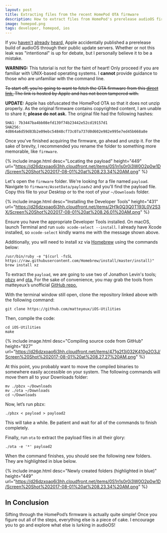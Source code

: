 ```yaml
---
layout: post
title: Extracting files from the recent HomePod OTA firmware
description: How to extract files from HomePod's prerelease audioOS firmware.
image: homepod.png
tags: developer, homepod, ios
---
```


If you [haven't](https://twitter.com/iOSReleases/status/890727145487691777) [already](https://9to5mac.com/2017/07/28/homepod-firmware-details/) [heard,](https://www.macrumors.com/2017/07/29/homepod-firmware-details-apple-smart-speaker/) Apple accidentally published a prerelease build of audioOS through their public update servers. Whether or not this leak was "intentional" is up for debate, but I personally believe it to be a mistake.

<null></null>

<div class="message">
<strong>WARNING:</strong> This tutorial is not for the faint of heart! Only proceed if you are familiar with UNIX-based operating systems. I <strong>cannot</strong> provide guidance to those who are unfamiliar with the command line.
</div>

~~To start off, you’re going to want to fetch the OTA firmware from this [direct link.](https://secure-appldnld.apple.com/ios11.0seeds/091-23521-20170827-D4B9565E-731F-11E7-89EE-CBC601BA0AE3/com_apple_MobileAsset_SoftwareUpdate/6841e048050f1f38ecc68977bbdc76d746da6559.zip) The link is hosted by Apple and has not been tampered with.~~

__UPDATE:__ Apple has obfuscated the HomePod OTA so that it does not unzip properly. As the original firmware contains copyrighted content, I am unable to share it; __please do not ask.__ The original file had the following hashes:

```
SHA1: 7b3447ba4bb08efd139f74b23442e52cd19157d1
SHA256: 4d864a6d59d83b2e09ebc54848cf73c07a737d0d602e982e995e7ed45b668a8e
```

Once you've finished acquiring the firmware, go ahead and unzip it. For the sake of brevity, I recommended you rename the folder to something more memorable, like `firmware`.

{% include image.html desc="Locating the payload" height="449" url="https://d26dzxoao6i3hh.cloudfront.net/items/0S1n1s0r0i3W0O2p0w1D/Screen%20Shot%202017-08-01%20at%208.23.34%20AM.png" %}

Let's open the `firmware` folder. We're looking for a file named `payload`. Navigate to `firmware/AssetData/payloadv2` and you'll find the payload file. Copy this file to your Desktop or to the root of your `~/Downloads` folder.

{% include image.html desc="Installing the Developer Tools" height="431" url="https://d26dzxoao6i3hh.cloudfront.net/items/2H1k0Q3Q0T193L0V2S3X/Screen%20Shot%202017-08-01%20at%208.26.01%20AM.png" %}

Ensure you have the appropriate Developer Tools installed. On macOS, launch Terminal and run `sudo xcode-select --install`. I already have Xcode installed, so `xcode-select` kindly warns me with the message shown above.

Additionally, you will need to install xz via [Homebrew](https://brew.sh) using the commands below:

```
/usr/bin/ruby -e "$(curl -fsSL https://raw.githubusercontent.com/Homebrew/install/master/install)"
brew install xz
```

To extract the `payload`, we are going to use two of Jonathon Levin's tools; [pbzx](http://www.newosxbook.com/src.jl?tree=listings&file=pbzx.c) and [ota.](http://www.newosxbook.com/src.jl?tree=listings&file=ota.c)  For the sake of convenience, you may grab the tools from matteyeux’s unofficial [GitHub repo.](https://github.com/matteyeux/iOS-Utilities)

With the terminal window still open, clone the repository linked above with the following command:

```
git clone https://github.com/matteyeux/iOS-Utilities
```

Then, compile the code:

```
cd iOS-Utilities
make
```

{% include image.html desc="Compiling source code from GitHub" height="827" url="https://d26dzxoao6i3hh.cloudfront.net/items/471g2f3i032K410g2O3J/Screen%20Shot%202017-08-01%20at%208.27.27%20AM.png" %}

At this point, you probably want to move the compiled binaries to somewhere easily accessible on your system. The following commands will move them all to your Downloads folder:

```
mv ./pbzx ~/Downloads
mv ./ota ~/Downloads
cd ~/Downloads
```

Now, let’s run pbzx:

```
./pbzx < payload > payload2
```

This will take a while. Be patient and wait for all of the commands to finish completely.

Finally, run `ota` to extract the payload files in all their glory:

```
./ota -e '*' payload2
```

When the command finishes, you should see the following new folders. They are highlighted in blue below.

{% include image.html desc="Newly created folders (highlighted in blue)" height="449" url="https://d26dzxoao6i3hh.cloudfront.net/items/0S1n1s0r0i3W0O2p0w1D/Screen%20Shot%202017-08-01%20at%208.23.34%20AM.png" %}

## In Conclusion

Sifting through the HomePod’s firmware is actually quite simple! Once you figure out all of the steps, everything else is a piece of cake. I encourage you to go and explore what else is lurking in audioOS!

